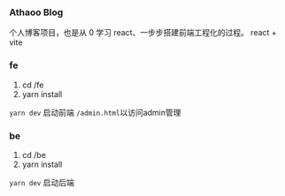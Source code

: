 ### Athaoo Blog

个人博客项目，也是从 0 学习 react、一步步搭建前端工程化的过程。
react + vite

### fe

1. cd /fe
2. yarn install

`yarn dev` 启动前端
`/admin.html`以访问admin管理

### be

1. cd /be
2. yarn install

`yarn dev` 启动后端
